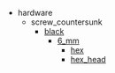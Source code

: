 * hardware
  * screw_countersunk
    * [black](hardware/screw_countersunk/black)
      * [6_mm](hardware/screw_countersunk/black/6_mm)
        * [hex](hex)
        * [hex_head](hex_head)
